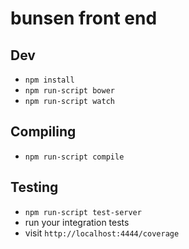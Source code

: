 bunsen front end
============

## Dev
  * `npm install`
  * `npm run-script bower`
  * `npm run-script watch`

## Compiling
  * `npm run-script compile`

## Testing
  * `npm run-script test-server`
  * run your integration tests
  * visit `http://localhost:4444/coverage`
